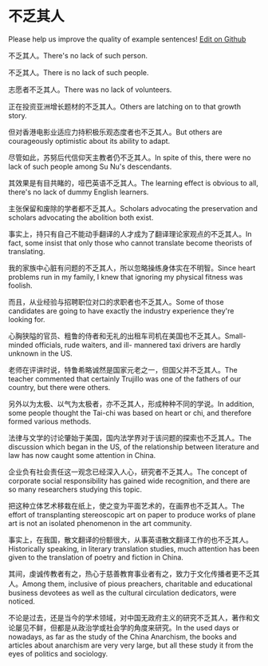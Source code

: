 # 不乏其人

Please help us improve the quality of example sentences! [Edit on Github](https://github.com/jiyushe/jiyu-example-sentence-source/blob/main/chinese/bufaqiren.md)

<p><span class="chinese">不乏其人。</span><span class="english">There's no lack of such person.</span></p>

<p><span class="chinese">不乏其人。</span><span class="english">There is no lack of such people.</span></p>

<p><span class="chinese">志愿者不乏其人。</span><span class="english">There was no lack of volunteers.</span></p>

<p><span class="chinese">正在投资亚洲增长题材的不乏其人。</span><span class="english">Others are latching on to that growth story.</span></p>

<p><span class="chinese">但对香港电影业适应力持积极乐观态度者也不乏其人。</span><span class="english">But others are courageously optimistic about its ability to adapt.</span></p>

<p><span class="chinese">尽管如此，苏努后代信仰天主教者仍不乏其人。</span><span class="english">In spite of this, there were no lack of such people among Su Nu's descendants.</span></p>

<p><span class="chinese">其效果是有目共睹的，哑巴英语不乏其人。</span><span class="english">The learning effect is obvious to all, there's no lack of dummy English learners.</span></p>

<p><span class="chinese">主张保留和废除的学者都不乏其人。</span><span class="english">Scholars advocating the preservation and scholars advocating the abolition both exist.</span></p>

<p><span class="chinese">事实上，持只有自己不能动手翻译的人才成为了翻译理论家观点的不乏其人。</span><span class="english">In fact, some insist that only those who cannot translate become theorists of translating.</span></p>

<p><span class="chinese">我的家族中心脏有问题的不乏其人，所以忽略操练身体实在不明智。</span><span class="english">Since heart problems run in my family, I knew that ignoring my physical fitness was foolish.</span></p>

<p><span class="chinese">而且，从业经验与招聘职位对口的求职者也不乏其人。</span><span class="english">Some of those candidates are going to have exactly the industry experience they're looking for.</span></p>

<p><span class="chinese">心胸狭隘的官员、粗鲁的侍者和无礼的出租车司机在美国也不乏其人。</span><span class="english">Small-minded officials, rude waiters, and ill- mannered taxi drivers are hardly unknown in the US.</span></p>

<p><span class="chinese">老师在评讲时说，特鲁希略诚然是国家元老之一，但国父并不乏其人。</span><span class="english">The teacher commented that certainly Trujillo was one of the fathers of our country, but there were others.</span></p>

<p><span class="chinese">另外以为太极、以气为太极者，亦不乏其人，形成种种不同的学说。</span><span class="english">In addition, some people thought the Tai-chi was based on heart or chi, and therefore formed various methods.</span></p>

<p><span class="chinese">法律与文学的讨论肇始于美国，国内法学界对于该问题的探索也不乏其人。</span><span class="english">The discussion which began in the US, of the relationship between literature and law has now caught some attention in China.</span></p>

<p><span class="chinese">企业负有社会责任这一观念已经深入人心，研究者不乏其人。</span><span class="english">The concept of corporate social responsibility has gained wide recognition, and there are so many researchers studying this topic.</span></p>

<p><span class="chinese">把这种立体艺术移栽在纸上，使之变为平面艺术的，在画界也不乏其人。</span><span class="english">The effort of transplanting stereoscopic art on paper to produce works of plane art is not an isolated phenomenon in the art community.</span></p>

<p><span class="chinese">事实上，在我国，散文翻译的份额很大，从事英语散文翻译工作的也不乏其人。</span><span class="english">Historically speaking, in literary translation studies, much attention has been given to the translation of poetry and fiction in China.</span></p>

<p><span class="chinese">其间，虔诚传教者有之，热心于慈善教育事业者有之，致力于文化传播者更不乏其人。</span><span class="english">Among them, inclusive of pious preachers, charitable and educational business devotees as well as the cultural circulation dedicators, were noticed.</span></p>

<p><span class="chinese">不论是过去，还是当今的学术领域，对中国无政府主义的研究不乏其人，著作和文论屡见不鲜，但都是从政治学或社会学的角度来研究。</span><span class="english">In the used days or nowadays, as far as the study of the China Anarchism, the books and articles about anarchism are very very large, but all these study it from the eyes of politics and sociology.</span></p>

